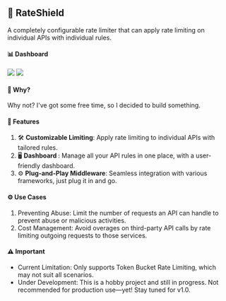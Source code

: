 ## 🚀 RateShield

A completely configurable rate limiter that can apply rate limiting on individual APIs with individual rules.

#### 📊 Dashboard

<img src="https://raw.githubusercontent.com/x-sushant-x/Rate-Shield/main/assets/main.png"></img>
<img src="https://raw.githubusercontent.com/x-sushant-x/Rate-Shield/main/assets/Edit%20Rule.png"></img>


#### 🎯 Why?

Why not? I've got some free time, so I decided to build something.

#### 🌟 Features

1. 🛠 <b>Customizable Limiting</b>: Apply rate limiting to individual APIs with tailored rules.
2. 🖥️ <b> Dashboard </b>: Manage all your API rules in one place, with a user-friendly dashboard.
3. ⚙️ <b>Plug-and-Play Middleware</b>: Seamless integration with various frameworks, just plug it in and go.

#### ⚙️ Use Cases

1. Preventing Abuse: Limit the number of requests an API can handle to prevent abuse or malicious activities.
2. Cost Management: Avoid overages on third-party API calls by rate limiting outgoing requests to those services.

#### ⚠️ Important

- Current Limitation: Only supports Token Bucket Rate Limiting, which may not suit all scenarios.
- Under Development: This is a hobby project and still in progress. Not recommended for production use—yet! Stay tuned for v1.0.
